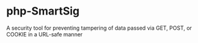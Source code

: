 php-SmartSig
============

A security tool for preventing tampering of data passed via GET, POST, or COOKIE in a URL-safe manner